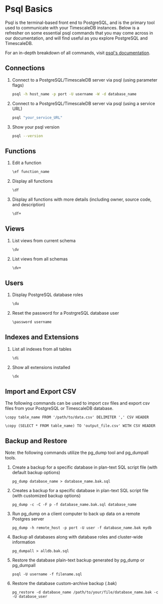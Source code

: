 # Psql Basics

Psql is the terminal-based front end to PostgreSQL, and is the primary tool used
to communicate with your TimescaleDB instances. Below is a refresher on some essential
psql commands that you may come across in our documentation, and will find useful
as you explore PostgreSQL and TimescaleDB.

For an in-depth breakdown of all commands, visit [psql's documentation](https://www.postgresql.org/docs/13/app-psql.html).

## Connections

1. Connect to a PostgreSQL/TimescaleDB server via psql (using parameter flags)

   ```bash
   psql -h host_name -p port -U username -W -d database_name
   ```

2. Connect to a PostgreSQL/TimescaleDB server via psql (using a service URL)

   ```bash
   psql "your_service_URL"
   ```

3. Show your psql version
   ```bash
   psql --version
   ```

## Functions

1. Edit a function

   ```bash
   \ef function_name
   ```

2. Display all functions

   ```bash
   \df
   ```

3. Display all functions with more details (including owner, source code, and description)
   ```bash
   \df+
   ```

## Views

1. List views from current schema

   ```bash
   \dv
   ```

2. List views from all schemas
   ```bash
   \dv+
   ```

## Users

1. Display PostgreSQL database roles

   ```bash
   \du
   ```

2. Reset the password for a PostrgreSQL database user
   ```bash
   \password username
   ```

## Indexes and Extensions

1. List all indexes from all tables

   ```bash
   \di
   ```

2. Show all extensions installed
   ```bash
   \dx
   ```

## Import and Export CSV
The following commands can be used to import csv files and export csv files from 
your PostgreSQL or TimescaleDB database.

<terminal>

<tab label="Import">

```
\copy table_name FROM '/path/to/data.csv' DELIMITER ',' CSV HEADER
```

</tab>

<tab label="Export">

```
\copy (SELECT * FROM table_name) TO 'output_file.csv' WITH CSV HEADER

```

</tab>

</terminal>

## Backup and Restore

Note: the following commands utilize the pg_dump tool and pg_dumpall tools.

1. Create a backup for a specific database in plan-text SQL script file
   (with default backup options)

   ```
   pg_dump database_name > database_name.bak.sql
   ```

2. Creates a backup for a specific database in plan-text SQL script file
   (with customized backup options)

   ```
   pg_dump -c -C -F p -f database_name.bak.sql database_name
   ```

3. Run pg_dump on a client computer to back up data on a remote Postgres server

   ```
   pg_dump -h remote_host -p port -U user -f database_name.bak mydb
   ```

4. Backup all databases along with database roles and cluster-wide information

   ```
   pg_dumpall > alldb.bak.sql
   ```

5. Restore the database plain-text backup generated by pg_dump or pg_dumpall

   ```
   psql -U username -f filename.sql
   ```

6. Restore the database custom-archive backup (.bak)

   ```
   pg_restore -d database_name /path/to/your/file/database_name.bak -c -U database_user
   ```
